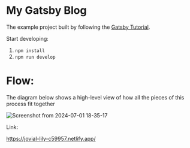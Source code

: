 # My Gatsby Blog

The example project built by following the [Gatsby Tutorial](https://gatsbyjs.com/docs/tutorial/).

Start developing:

1. `npm install`
1. `npm run develop`

# Flow: 

The diagram below shows a high-level view of how all the pieces of this process fit together

![Screenshot from 2024-07-01 18-35-17](https://github.com/eu-waliston/my-first-gatsby-site/assets/82295321/eb4ec178-933a-4d2d-8142-ac258a11f45b)



Link: 

https://jovial-lily-c59957.netlify.app/

